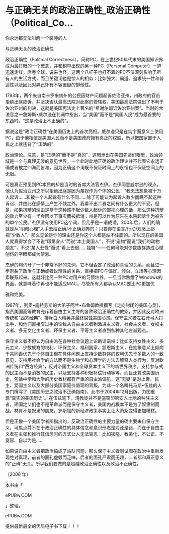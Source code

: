 # 与正确无关的政治正确性_政治正确性（Political_Co...

你永远都无法叫醒一个装睡的人

与正确无关的政治正确性

政治正确性（Political Correctness），简称PC，在上世纪80年代末的美国知识界成为最打眼的一个概念，并和稍早出现的另一种PC（Personal Computer）一道迅速走红，席卷全球。说来也怪，这两个八杆子也打不着的PC不仅深刻影响了所有人的生活方式，而且关键词也是惊人的相似：比如强大、霸道、追求统一性和普适性以及因此对异己怀有不容置疑的排他性。

1793年，两个来自南卡罗来纳州的公民因财产问题起诉佐治亚州，州政府的官员拒绝出庭应诉，并坚决否认最高法院对此案的管辖权，美国最高法院做出了不利于佐治亚州的判决，这就是美国宪法史上著名的“希谢尔姆诉佐治亚州案”。当时的大法官之一詹姆斯•威尔逊在判词中指出，当“美国”而不是“美国人民”成为最首要的东西时，“这是政治上不正确的”。

据说这是“政治正确性”在美国历史上的首次亮相。威尔逊只是在纯字面意义上使用PC，由于他相信是美国人民而不是美国政府拥有真正的权威，所以把国家置于人民之上就违背了“正确的”

政治理论。注意，是“正确的”而不是“真的”，这暗示出在美国先贤们眼里，政治领域是一个与真理无涉的意见世界，一个此时此地正确的政治理论并不代表它永远正确或者放之四海而皆准，因为正确这个词既不保证时间上的永恒也不保证空间上的无限。

可是真正预见到PC本质的却是当时的首席大法官杰伊。杰伊同意威尔逊的观点，他认为佐治亚州之所以拒绝出庭是因为蔑视作为个体的公民：“我无法想象被十万人起诉……和被一个人起诉有什么不同……除了可能认为起诉人数少而瞧不起这种诉讼、并由此在感情上产生不快之外，我看不出二者之间有什么更大的不妥。但是，如果抗辩的理由是基于这种瞧不起少数人起诉的鄙视心理的话，那么这种抗辩的效力至少有一半会因以下事实而被抵消：州是可以作为原告在本院起诉作为被告的单个公民。”杰伊没有使用PC这个词，但几乎是一语成谶，200年后，人们的确就是从“阴暗心理”入手去给正确/不正确划界的：只要你在语言/行动/观感上鄙视“少数人”，那么无论是你的理由还是你这个人都是站不住脚的。所以现在的美国人就真得学会了不说“印第安人”而说“本土美国人”，不说“宠物”而说“我们的动物朋友”，不说“某人丑怪”而说“看上去很……独特”——任何可能对少数族群造成心理创伤的字眼都成为禁忌。

杰伊的判词开了一个非常不好的先例，它不但否定了政治和真理的关系，而且进一步割裂了政治与正确或者说理性的关系，直接把PC与偏好、倾向、立场等心理因素联系起来。这就好比另一种PC对用户的习惯培养，一旦当你熟悉了Windows的界面，就意味着你再也不能适应MAC，尽管所有人都承认MAC要比PC更加优

雅和完美。

1987年，列奥•施特劳斯的大弟子阿兰•布鲁姆教授撰写《走向封闭的美国心灵》，指责美国高等教育充斥着自由主义主导的各种政治正确性的教条，并因此反对欧洲传统和“西方经典”、排斥白人精英并最终腐蚀美国心灵。保守主义者左右开弓大打出手，和他们直接交过手的论敌从自由主义者到激进主义者、社会主义者、女权主义者、多元文化主义者、环保主义者、平等主义者直到各种其他左派观点。

保守主义者不但认为自由派在各种社会议题上论断话语权：比如支持女性主义、多元主义、少数族裔的权利、环保主义、福利国家、凯恩斯主义，在抽象意义上倾向于共同善优先于个体自由但在具体问题上支持少数群体的权利优先于多数人的一致意见，支持用社会学的方法而不是生物学和心理学的方法去解释人类行为，反对欧洲传统和“西方经典”，反对帝国主义和全球资本主义下的新世界秩序，支持参与式的民主而不是消极的民主，以及支持各种积极补偿行动等等，而且还篡改美国历史，包括中学和大学的历史教材都有严重的自由派偏见，这“无疑”是对上帝、民主、爱国主义以及大部分美国家庭价值观的背叛。为此一个名叫托马斯•伍兹的人专门撰写了《美国历史之政治不正确指南》，此书于2004年12月出版，力图重现“真实的美国历史”。在伍兹笔下，清教徒并不是盗窃印第安人土地的种族主义者，建国之父们也不是革命派而是保守主义者，美国内战根本不是为了奴隶制而战，林肯不是奴隶的朋友，罗斯福的新经济政策事实上让大萧条变得更加糟糕。

但是正像一个美国学者所指出的，反政治正确性的主要力量的确主要来自保守主义，可焦点并不在于政治正确性的具体信念和意识形态是对还是错，而在于自由主义者在主张和推行其信念时的方式让人无法容忍：比如狭隘、教条化、不公正、不宽容、自以为是……

如果说自由主义者把政治搞成了站队问题，那么保守主义者则试图在政治中重新发现绝对真理，前者的面孔虚假而乏味，后者的面孔严肃而无趣，二者都和真正意义的“正确”无关。所以我们要做的是超越政治正确性以及政治不正确性。

（2006 年）

本书由「

ePUBw.COM

」整理，

ePUBw.COM

提供最新最全的优质电子书下载！！！